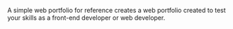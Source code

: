 A simple web portfolio for reference creates a web portfolio created to test your skills as a front-end developer or web developer.
